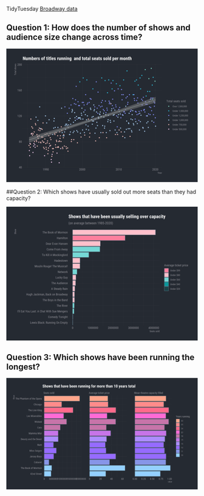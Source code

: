 TidyTuesday [Broadway data](https://github.com/rfordatascience/tidytuesday/tree/master/data/2020/2020-04-28)

## Question 1: How does the number of shows and audience size change across time?

![number of shows running](https://github.com/EvaMurzyn/TidyTuesdays/blob/master/2020-04-28_broadway/show_numbers.png) <!-- .element height="40%" width="40%" -->


##Question 2: Which shows have usually sold out more seats than they had capacity?

![over capacity](https://github.com/EvaMurzyn/TidyTuesdays/blob/master/2020-04-28_broadway/full_house.png) <!-- .element height="40%" width="40%" -->

## Question 3: Which shows have been running the longest?

![number of shows running](https://github.com/EvaMurzyn/TidyTuesdays/blob/master/2020-04-28_broadway/evergreens.png) <!-- .element height="40%" width="40%" -->
